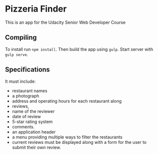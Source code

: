 # Pizzeria Finder

This is an app for the Udacity Senior Web Developer Course

## Compiling

To install run `npm install`. 
Then build the app using `gulp`.
Start server with `gulp serve`.

## Specifications

It must include:

* restaurant names
* a photograph
* address and operating hours for each restaurant along 
* reviews, 
* name of the reviewer
* date of review 
* 5-star rating system
* comments. 
* an application header
* a menu providing multiple ways to filter the restaurants
* current reviews must be displayed along with a form for the user to submit their own review.
                                               
